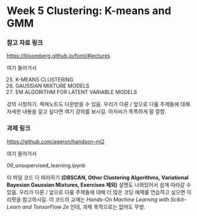 # Week 5 Clustering: K-means and GMM

### 참고 자료 링크

https://bloomberg.github.io/foml/#lectures

여기 들어가서 

25. K-MEANS CLUSTERING
26. GAUSSIAN MIXTURE MODELS
27. EM ALGORITHM FOR LATENT VARIABLE MODELS

강의 시청하기. 렉쳐노트도 다운받을 수 있음. 우리가 다룬 / 앞으로 다룰 주제들에 대해 자세한 내용을 알고 싶다면 여기 강의를 보시길. 아저씨가 똑똑하게 말 잘함.



### 과제 링크

https://github.com/ageron/handson-ml2

여기 들어가서

09_unsupervised_learning.ipynb

이 파일 코드 다 따라하기 **(DBSCAN, Other Clustering Algorithms, Variational Bayesian Gaussian Mixtures, Exercises 제외)** 설명도 나와있어서 쉽게 따라갈 수 있음. 우리가 다룬 / 앞으로 다룰 주제들에 대해 더 많은 코딩 예제를 연습하고 싶으면 이 리팟을 참고하시길. 이 코드의 교재는 *Hands–On Machine Learning with Scikit–Learn and TensorFlow 2e* 인데, 과제 목적으로는 없어도 무방.

